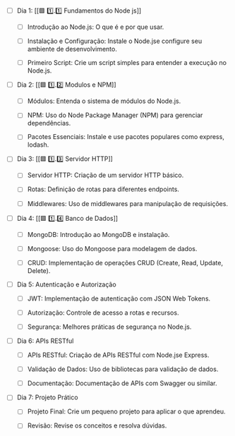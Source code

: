 


- [ ] Dia 1: [[🟩 1️⃣.1️⃣ Fundamentos do Node js]]
	- [ ] Introdução ao Node.js: O que é e por que usar.
	- [ ] Instalação e Configuração: Instale o Node.jse configure seu ambiente de desenvolvimento.
	- [ ] Primeiro Script: Crie um script simples para entender a execução no Node.js.


- [ ] Dia 2: [[🟩 1️⃣.2️⃣ Modulos e NPM]]
	- [ ] Módulos: Entenda o sistema de módulos do Node.js.
	- [ ] NPM: Uso do Node Package Manager (NPM) para gerenciar dependências.
	- [ ] Pacotes Essenciais: Instale e use pacotes populares como express, lodash.


- [ ] Dia 3: [[🟩 1️⃣.3️⃣ Servidor HTTP]]
	- [ ] Servidor HTTP: Criação de um servidor HTTP básico.
	- [ ] Rotas: Definição de rotas para diferentes endpoints.
	- [ ] Middlewares: Uso de middlewares para manipulação de requisições.


- [ ] Dia 4: [[🟩 1️⃣.4️⃣ Banco de Dados]]
	- [ ] MongoDB: Introdução ao MongoDB e instalação.
	- [ ] Mongoose: Uso do Mongoose para modelagem de dados.
	- [ ] CRUD: Implementação de operações CRUD (Create, Read, Update, Delete).


- [ ] Dia 5: Autenticação e Autorização
	- [ ] JWT: Implementação de autenticação com JSON Web Tokens.
	- [ ] Autorização: Controle de acesso a rotas e recursos.
	- [ ] Segurança: Melhores práticas de segurança no Node.js.


- [ ] Dia 6: APIs RESTful
	- [ ] APIs RESTful: Criação de APIs RESTful com Node.jse Express.
	- [ ] Validação de Dados: Uso de bibliotecas para validação de dados.
	- [ ] Documentação: Documentação de APIs com Swagger ou similar.


- [ ] Dia 7: Projeto Prático
	- [ ] Projeto Final: Crie um pequeno projeto para aplicar o que aprendeu.
	- [ ] Revisão: Revise os conceitos e resolva dúvidas.


